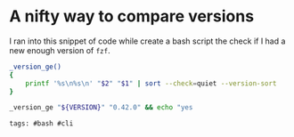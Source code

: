 # A nifty way to compare versions

I ran into this snippet of code while create a bash script the check if I had a 
new enough version of `fzf`.

```bash
_version_ge()
{
    printf '%s\n%s\n' "$2" "$1" | sort --check=quiet --version-sort
}

_version_ge "${VERSION}" "0.42.0" && echo "yes
```

    tags: #bash #cli
